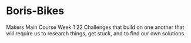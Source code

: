 # Boris-Bikes

Makers Main Course Week 1
22 Challenges that build on one another that will require us to research things, get stuck, and to find our own solutions.
